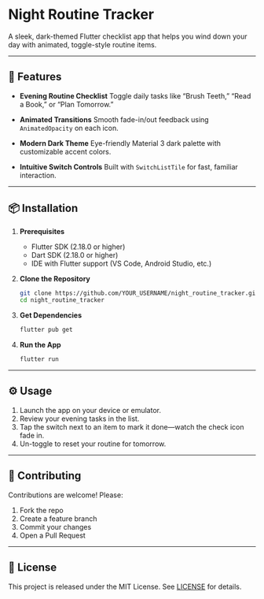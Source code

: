 # Night Routine Tracker

A sleek, dark-themed Flutter checklist app that helps you wind down your day with animated, toggle-style routine items.

---

## 🚀 Features

* **Evening Routine Checklist**
  Toggle daily tasks like “Brush Teeth,” “Read a Book,” or “Plan Tomorrow.”

* **Animated Transitions**
  Smooth fade-in/out feedback using `AnimatedOpacity` on each icon.

* **Modern Dark Theme**
  Eye-friendly Material 3 dark palette with customizable accent colors.

* **Intuitive Switch Controls**
  Built with `SwitchListTile` for fast, familiar interaction.

---

## 📦 Installation

1. **Prerequisites**

    * Flutter SDK (2.18.0 or higher)
    * Dart SDK (2.18.0 or higher)
    * IDE with Flutter support (VS Code, Android Studio, etc.)

2. **Clone the Repository**

   ```bash
   git clone https://github.com/YOUR_USERNAME/night_routine_tracker.git
   cd night_routine_tracker
   ```

3. **Get Dependencies**

   ```bash
   flutter pub get
   ```

4. **Run the App**

   ```bash
   flutter run
   ```

---

## ⚙️ Usage

1. Launch the app on your device or emulator.
2. Review your evening tasks in the list.
3. Tap the switch next to an item to mark it done—watch the check icon fade in.
4. Un-toggle to reset your routine for tomorrow.

---

## 🤝 Contributing

Contributions are welcome! Please:

1. Fork the repo
2. Create a feature branch
3. Commit your changes
4. Open a Pull Request

---

## 📄 License

This project is released under the MIT License. See [LICENSE](LICENSE) for details.


